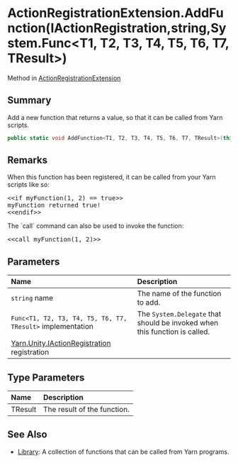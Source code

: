 # ActionRegistrationExtension.AddFunction(IActionRegistration,string,System.Func<T1, T2, T3, T4, T5, T6, T7, TResult>)

Method in [ActionRegistrationExtension](/docs/api/csharp/yarn.unity.actionregistrationextension.md)

## Summary


Add a new function that returns a value, so that it can be called
from Yarn scripts.


```csharp
public static void AddFunction<T1, T2, T3, T4, T5, T6, T7, TResult>(this IActionRegistration registration, string name, System.Func<T1, T2, T3, T4, T5, T6, T7, TResult> implementation);
```

## Remarks

<p>When this function has been registered, it can be called from
your Yarn scripts like so:</p> <pre lang="yarn">
&lt;&lt;if myFunction(1, 2) == true&gt;&gt;
myFunction returned true!
&lt;&lt;endif&gt;&gt;
</pre> <p>The `call` command can also be used to invoke the function:</p> <pre lang="yarn">
&lt;&lt;call myFunction(1, 2)&gt;&gt;
</pre>

## Parameters

|Name|Description|
|:---|:---|
|`string` name|The name of the function to add.|
|`Func<T1, T2, T3, T4, T5, T6, T7, TResult>` implementation|The  `System.Delegate`  that should be invoked when this function is called.|
|[Yarn.Unity.IActionRegistration](/docs/api/csharp/yarn.unity.iactionregistration.md) registration||

## Type Parameters

|Name|Description|
|:---|:---|
|TResult|The result of the function.|

## See Also

* [Library](/docs/api/csharp/yarn.library.md): A collection of functions that can be called from Yarn programs.

